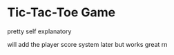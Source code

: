 # Tic-Tac-Toe Game

pretty self explanatory <br>

will add the player score system later but works great rn
